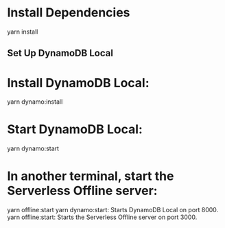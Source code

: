 # Install Dependencies

yarn install

## Set Up DynamoDB Local
# Install DynamoDB Local:

yarn dynamo:install

# Start DynamoDB Local:
yarn dynamo:start

# In another terminal, start the Serverless Offline server:
yarn offline:start
yarn dynamo:start: Starts DynamoDB Local on port 8000.
yarn offline:start: Starts the Serverless Offline server on port 3000.
